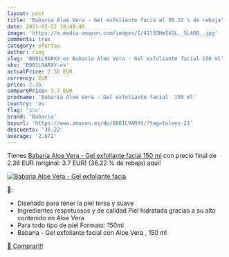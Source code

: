 ```yaml
---
layout: post
title: 'Babaria Aloe Vera - Gel exfoliante facia al 36.22 % de rebaja'
date: 2021-02-22 18:49:40
image: 'https://m.media-amazon.com/images/I/41l5SHmIkQL._SL400_.jpg'
comments: true
category: ofertas
author: ring
slug: 'B001L9ARXY-es Babaria Aloe Vera - Gel exfoliante facial 150 ml'
sku: 'B001L9ARXY-es'
actualPrice: 2.36 EUR
currency: EUR
price: 2.36
comparePrice: 3.7 EUR
prodname: 'Babaria Aloe Vera - Gel exfoliante facial  150 ml'
country: 'es'
flag: '🇪🇸'
brand: 'Babaria'
buyurl: 'https://www.amazon.es/dp/B001L9ARXY/?tag=tolees-21'
descuento: '36.22'
average: '2.672'
---
```


Tienes [Babaria Aloe Vera - Gel exfoliante facial  150 ml](https://www.amazon.es/dp/B001L9ARXY/?tag=tolees-21) con precio final de  2.36 EUR (original: 3.7 EUR) (36.22 %  de rebaja) aqui!

[![Babaria Aloe Vera - Gel exfoliante facia](https://m.media-amazon.com/images/I/41l5SHmIkQL._SL400_.jpg)](https://www.amazon.es/dp/B001L9ARXY/?tag=tolees-21)

🔎:

- Diseñado para tener la piel tersa y suave
- Ingredientes respetuosos y de calidad Piel hidratada gracias a su alto contenido en Aloe Vera
- Para todo tipo de piel Formato: 150ml
- Babaria - Gel exfoliante facial con Aloe Vera , 150 ml

[🛒 Comprar!!!](https://www.amazon.es/dp/B001L9ARXY/?tag=tolees-21)
